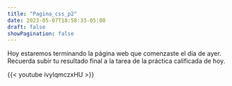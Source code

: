 ```yaml
---
title: "Pagina_css_p2"
date: 2023-05-07T18:58:33-05:00
draft: false
showPagination: false
---
```


Hoy estaremos terminando la página web que comenzaste el día de ayer. Recuerda subir tu resultado final a la tarea de la práctica calificada de hoy.

{{< youtube ivyIqmczxHU >}}